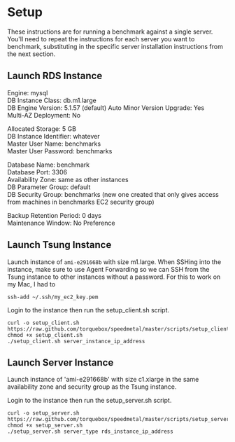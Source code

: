 # Setup

These instructions are for running a benchmark against a single
server. You'll need to repeat the instructions for each server you
want to benchmark, substituting in the specific server installation
instructions from the next section.


## Launch RDS Instance

Engine: mysql  
DB Instance Class: db.m1.large  
DB Engine Version: 5.1.57 (default)
Auto Minor Version Upgrade: Yes  
Multi-AZ Deployment: No  

Allocated Storage: 5 GB  
DB Instance Identifier: whatever  
Master User Name: benchmarks  
Master User Password: benchmarks  

Database Name: benchmark  
Database Port: 3306  
Availability Zone: same as other instances  
DB Parameter Group: default  
DB Security Group: benchmarks (new one created that only gives access  
                   from machines in benchmarks EC2 security group)

Backup Retention Period: 0 days  
Maintenance Window: No Preference


## Launch Tsung Instance

Launch instance of `ami-e291668b` with size m1.large. When SSHing into
the instance, make sure to use Agent Forwarding so we can SSH from the
Tsung instance to other instances without a password. For this to work
on my Mac, I had to

    ssh-add ~/.ssh/my_ec2_key.pem

Login to the instance then run the setup_client.sh script.

    curl -o setup_client.sh https://raw.github.com/torquebox/speedmetal/master/scripts/setup_client.sh
    chmod +x setup_client.sh
    ./setup_client.sh server_instance_ip_address


## Launch Server Instance

Launch instance of 'ami-e291668b' with size c1.xlarge in the same
availability zone and security group as the Tsung instance.

Login to the instance then run the setup_server.sh script.

    curl -o setup_server.sh https://raw.github.com/torquebox/speedmetal/master/scripts/setup_server.sh
    chmod +x setup_server.sh
    ./setup_server.sh server_type rds_instance_ip_address
